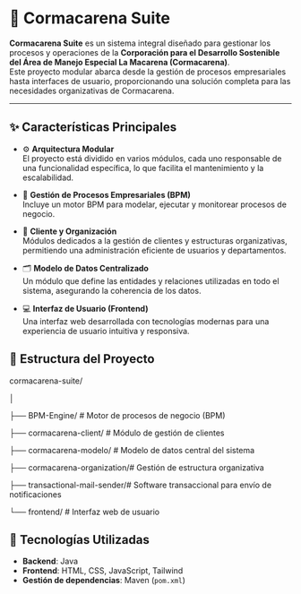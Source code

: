 # 🌿 Cormacarena Suite

**Cormacarena Suite** es un sistema integral diseñado para gestionar los procesos y operaciones de la **Corporación para el Desarrollo Sostenible del Área de Manejo Especial La Macarena (Cormacarena)**.  
Este proyecto modular abarca desde la gestión de procesos empresariales hasta interfaces de usuario, proporcionando una solución completa para las necesidades organizativas de Cormacarena.

---

## ✨ Características Principales

- ⚙️ **Arquitectura Modular**  
  El proyecto está dividido en varios módulos, cada uno responsable de una funcionalidad específica, lo que facilita el mantenimiento y la escalabilidad.

- 🔄 **Gestión de Procesos Empresariales (BPM)**  
  Incluye un motor BPM para modelar, ejecutar y monitorear procesos de negocio.

- 👥 **Cliente y Organización**  
  Módulos dedicados a la gestión de clientes y estructuras organizativas, permitiendo una administración eficiente de usuarios y departamentos.

- 🗂️ **Modelo de Datos Centralizado**  
  Un módulo que define las entidades y relaciones utilizadas en todo el sistema, asegurando la coherencia de los datos.

- 💻 **Interfaz de Usuario (Frontend)**  
  Una interfaz web desarrollada con tecnologías modernas para una experiencia de usuario intuitiva y responsiva.


## 🧱 Estructura del Proyecto
cormacarena-suite/

│

├── BPM-Engine/ # Motor de procesos de negocio (BPM)

├── cormacarena-client/ # Módulo de gestión de clientes

├── cormacarena-modelo/ # Modelo de datos central del sistema

├── cormacarena-organization/# Gestión de estructura organizativa

├── transactional-mail-sender/# Software transaccional para envío de notificaciones

└── frontend/ # Interfaz web de usuario

## 🚀 Tecnologías Utilizadas

- **Backend**: Java
- **Frontend**: HTML, CSS, JavaScript, Tailwind
- **Gestión de dependencias**: Maven (`pom.xml`)


